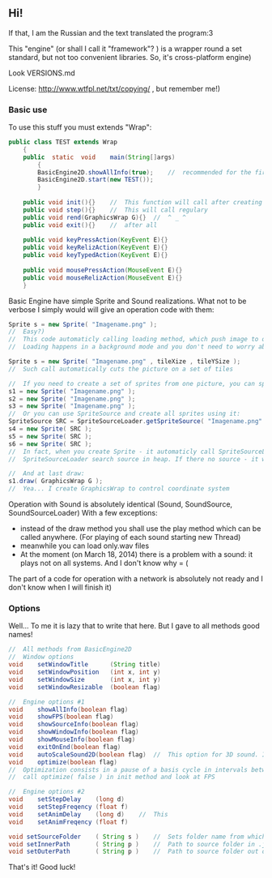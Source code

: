 ## Hi!
If that, I am the Russian and the text translated the program:3

This "engine" (or shall I call it "framework"? ) is a wrapper round a set standard, but not too convenient libraries. So, it's cross-platform engine)

Look VERSIONS.md

License:	http://www.wtfpl.net/txt/copying/ , but remember me!)

### Basic use
To use this stuff you must extends "Wrap":
```java
public class TEST extends Wrap
	{
	public	static	void	main(String[]args)
		{
		BasicEngine2D.showAllInfo(true);	//	recommended for the first start
		BasicEngine2D.start(new TEST());
		}
	
	public void init(){}	//	This function will call after creating window, but before main cycle
	public void step(){}	//	This will call regulary
	public void rend(GraphicsWrap G){}	//	^ _ ^
	public void exit(){}	//	after all
	
	public void keyPressAction(KeyEvent E){}
	public void keyRelizAction(KeyEvent E){}
	public void keyTypedAction(KeyEvent E){}
	
	public void mousePressAction(MouseEvent E){}
	public void mouseRelizAction(MouseEvent E){}
	}
```

Basic Engine have simple Sprite and Sound realizations.
What not to be verbose I simply would will give an operation code with them:

```java
Sprite s = new Sprite( "Imagename.png" );
//	Easy?)
//	This code automaticly calling loading method, which push image to queue of loading.
//	Loading happens in a background mode and you don't need to worry about it.

Sprite s = new Sprite( "Imagename.png" , tileXize , tileYSize );
//	Such call automatically cuts the picture on a set of tiles

//	If you need to create a set of sprites from one picture, you can specify it obviously
s1 = new Sprite( "Imagename.png" );
s2 = new Sprite( "Imagename.png" );
s3 = new Sprite( "Imagename.png" );
//	Or you can use SpriteSource and create all sprites using it:
SpriteSource SRC = SpriteSourceLoader.getSpriteSource( "Imagename.png" , tileXize , tileYSize );
s4 = new Sprite( SRC );
s5 = new Sprite( SRC );
s6 = new Sprite( SRC );
//	In fact, when you create Sprite - it automaticly call SpriteSourceLoader.getSpriteSource.
//	SpriteSourceLoader search source in heap. If there no source - it will be loaded.

//	And at last draw:
s1.draw( GraphicsWrap G );
//	Yea... I create GraphicsWrap to control coordinate system
```

Operation with Sound is absolutely identical (Sound, SoundSource, SoundSourceLoader)
With a few exceptions:
 - instead of the draw method you shall use the play method which can be called anywhere. (For playing of each sound starting new Thread)
 - meanwhile you can load only.wav files
 - At the moment (on March 18, 2014) there is a problem with a sound: it plays not on all systems. And I don't know why = (

The part of a code for operation with a network is absolutely not ready and I don't know when I will finish it)

### Options

Well...
To me it is lazy that to write that here.
But I gave to all methods good names!

```java
//	All methods from BasicEngine2D
//	Window options
void	setWindowTitle		(String title)
void	setWindowPosition	(int x, int y)
void	setWindowSize		(int x, int y)
void	setWindowResizable	(boolean flag)

//	Engine options #1
void	showAllInfo(boolean flag)
void	showFPS(boolean flag)
void	showSourceInfo(boolean flag)
void	showWindowInfo(boolean flag)
void	showMouseInfo(boolean flag)
void	exitOnEnd(boolean flag)
void	autoScaleSound2D(boolean flag)	//	This option for 3D sound. It works!)
void	optimize(boolean flag)
//	Optimization consists in a pause of a basis cycle in intervals between operation of the user code
//	call optimize( false ) in init method and look at FPS

//	Engine options #2
void	setStepDelay	(long d)
void	setStepFreqency	(float f)
void	setAnimDelay	(long d)	//	This 
void	setAnimFreqency	(float f)

void setSourceFolder	( String s )	//	Sets folder name from which will be loaded resources
void setInnerPath		( String p )	//	Path to source folder in .jar file
void setOuterPath		( String p )	//	Path to source folder out of .jar file
```

That's it!
Good luck!